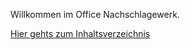 Willkommen im Office Nachschlagewerk.

[Hier gehts zum Inhaltsverzeichnis](/EGOSEDU/OfficeCourseware/Wiki)
